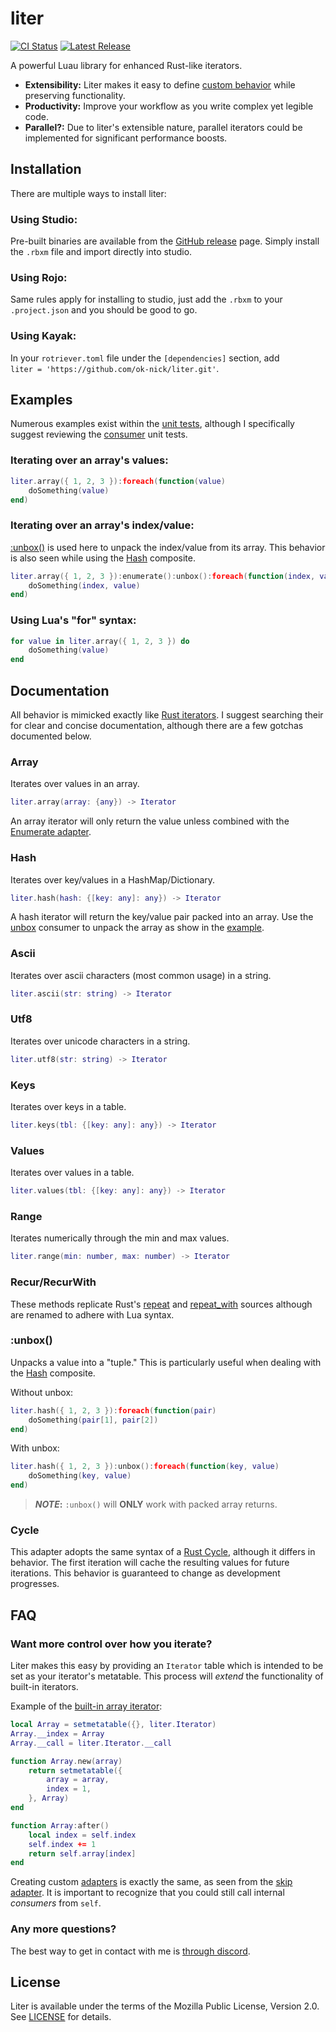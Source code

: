# liter
[![CI Status](https://img.shields.io/github/workflow/status/ok-nick/liter/Build)](https://github.com/ok-nick/liter/actions?query=workflow%3ABuild)
[![Latest Release](https://img.shields.io/github/release/ok-nick/liter)](https://github.com/ok-nick/liter/releases/latest)

A powerful Luau library for enhanced Rust-like iterators.
- **Extensibility:** Liter makes it easy to define [custom behavior](#Want-more-control-over-how-you-iterate?) while preserving functionality.
- **Productivity:** Improve your workflow as you write complex yet legible code.
- **Parallel?:** Due to liter's extensible nature, parallel iterators could be implemented for significant performance boosts.

## Installation
There are multiple ways to install liter:
### Using Studio:
Pre-built binaries are available from the [GitHub release](https://github.com/ok-nick/solved/releases) page. Simply install the `.rbxm` file and import directly into studio.
### Using Rojo:
Same rules apply for installing to studio, just add the `.rbxm` to your `.project.json`  and you should be good to go.
### Using Kayak:
In your `rotriever.toml` file under the `[dependencies]` section, add\
`liter = 'https://github.com/ok-nick/liter.git'`.

## Examples
Numerous examples exist within the [unit tests](https://github.com/ok-nick/liter/tree/main/test/tests), although I specifically suggest reviewing the [consumer](https://github.com/ok-nick/liter/blob/main/test/tests/Consumers.spec.lua) unit tests.

### Iterating over an array's values:
```lua
liter.array({ 1, 2, 3 }):foreach(function(value)
	doSomething(value)
end)
```

### Iterating over an array's index/value:
[:unbox()](#unbox) is used here to unpack the index/value from its array. This behavior is also seen while using the [Hash](#Hash) composite.
```lua
liter.array({ 1, 2, 3 }):enumerate():unbox():foreach(function(index, value)
	doSomething(index, value)
end)
```

### Using Lua's "for" syntax:
```lua
for value in liter.array({ 1, 2, 3 }) do
	doSomething(value)
end
```

## Documentation
All behavior is mimicked exactly like [Rust iterators](https://doc.rust-lang.org/std/iter/trait.Iterator.html). I suggest searching their for clear and concise documentation, although there are a few gotchas documented below.

### Array
Iterates over values in an array.
```lua
liter.array(array: {any}) -> Iterator
```
An array iterator will only return the value unless combined with the [Enumerate adapter](https://github.com/ok-nick/liter/blob/main/src/Adapters/Enumerate.lua).

### Hash
Iterates over key/values in a HashMap/Dictionary.
```lua
liter.hash(hash: {[key: any]: any}) -> Iterator
```
A hash iterator will return the key/value pair packed into an array. Use the [unbox](#unbox) consumer to unpack the array as show in the [example](#Examples).

### Ascii
Iterates over ascii characters (most common usage) in a string.
```lua
liter.ascii(str: string) -> Iterator
```

### Utf8
Iterates over unicode characters in a string.
```lua
liter.utf8(str: string) -> Iterator
```

### Keys
Iterates over keys in a table.
```lua
liter.keys(tbl: {[key: any]: any}) -> Iterator
```

### Values
Iterates over values in a table.
```lua
liter.values(tbl: {[key: any]: any}) -> Iterator
```

### Range
Iterates numerically through the min and max values.
```lua
liter.range(min: number, max: number) -> Iterator
```

### Recur/RecurWith
These methods replicate Rust's [repeat](https://doc.rust-lang.org/std/iter/fn.repeat.html) and [repeat_with](https://doc.rust-lang.org/std/iter/fn.repeat_with.html) sources although are renamed to adhere with Lua syntax.

### :unbox()
Unpacks a value into a "tuple." This is particularly useful when dealing with the [Hash](#Hash) composite.

Without unbox:
```lua
liter.hash({ 1, 2, 3 }):foreach(function(pair)
	doSomething(pair[1], pair[2])
end)
```
With unbox:
```lua
liter.hash({ 1, 2, 3 }):unbox():foreach(function(key, value)
	doSomething(key, value)
end)
```
> **_NOTE_:** `:unbox()` will **ONLY** work with packed array returns.

### Cycle
This adapter adopts the same syntax of a [Rust Cycle](https://doc.rust-lang.org/std/iter/trait.Iterator.html#method.cycle), although it differs in behavior. The first iteration will cache the resulting values for future iterations. This behavior is guaranteed to change as development progresses.

## FAQ
### Want more control over how you iterate?
Liter makes this easy by providing an `Iterator` table which is intended to be set as your iterator's metatable. This process will *extend* the functionality of built-in iterators.

Example of the [built-in array iterator](https://github.com/ok-nick/liter/blob/main/src/Composites/Array.lua):
```lua
local Array = setmetatable({}, liter.Iterator)
Array.__index = Array
Array.__call = liter.Iterator.__call

function Array.new(array)
	return setmetatable({
		array = array,
		index = 1,
	}, Array)
end

function Array:after()
	local index = self.index
	self.index += 1
	return self.array[index]
end
```
Creating custom [adapters](https://github.com/ok-nick/liter/tree/main/src/Adapters) is exactly the same, as seen from the [skip adapter](https://github.com/ok-nick/liter/blob/main/src/Adapters/Skip.lua). It is important to recognize that you could still call internal *consumers* from `self`.

### Any more questions?
The best way to get in contact with me is [through discord](https://discord.gg/w9Bc6xH7uC).

## License
Liter is available under the terms of the Mozilla Public License, Version 2.0. See [LICENSE](LICENSE) for details.
